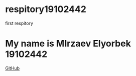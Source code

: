 # respitory19102442
first respitory
# My name is MIrzaev Elyorbek 19102442 
[GitHub](https://github.com/kebroyle/respitory19102442/)
